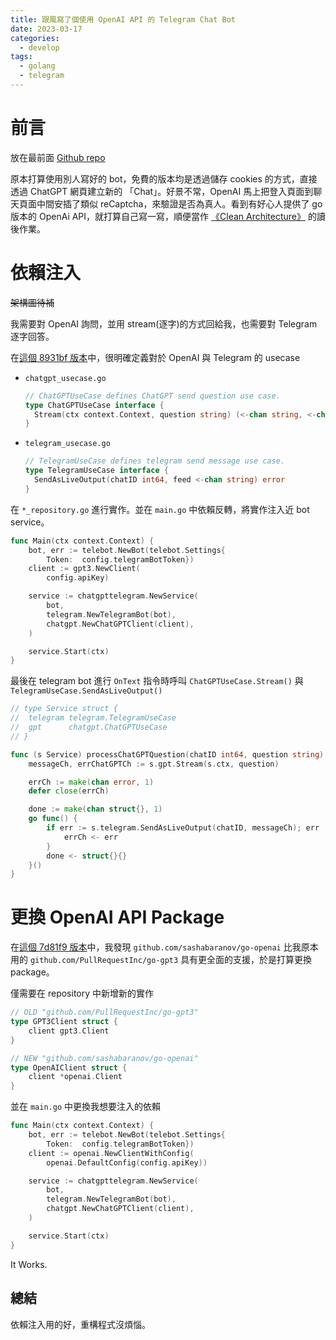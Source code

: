 ```yaml
---
title: 跟風寫了個使用 OpenAI API 的 Telegram Chat Bot
date: 2023-03-17
categories:
  - develop
tags:
  - golang
  - telegram
---
```


# 前言

放在最前面 [Github repo](https://github.com/omegaatt36/chatelegram)

原本打算使用別人寫好的 bot，免費的版本均是透過儲存 cookies 的方式，直接透過 ChatGPT 網頁建立新的 「Chat」。好景不常，OpenAI 馬上把登入頁面到聊天頁面中間安插了類似 reCaptcha，來驗證是否為真人。看到有好心人提供了 go 版本的 OpenAi API，就打算自己寫一寫，順便當作 [《Clean Architecture》](https://www.tenlong.com.tw/products/9789864342945) 的讀後作業。

# 依賴注入

~~架構圖待補~~

我需要對 OpenAI 詢問，並用 stream(逐字)的方式回給我，也需要對 Telegram 逐字回答。

在[這個 8931bf 版本](https://github.com/omegaatt36/chatelegram/tree/8931bfbf9e0e00891c07aaaf0c12aa730e34dd39)中，很明確定義對於 OpenAI 與 Telegram 的 usecase

- `chatgpt_usecase.go`
  ```go
  // ChatGPTUseCase defines ChatGPT send question use case.
  type ChatGPTUseCase interface {
  	Stream(ctx context.Context, question string) (<-chan string, <-chan error)
  }
  ```
- `telegram_usecase.go`
  ```go
  // TelegramUseCase defines telegram send message use case.
  type TelegramUseCase interface {
  	SendAsLiveOutput(chatID int64, feed <-chan string) error
  }
  ```

在 `*_repository.go` 進行實作。並在 `main.go` 中依賴反轉，將實作注入近 bot service。

```go
func Main(ctx context.Context) {
	bot, err := telebot.NewBot(telebot.Settings{
		Token:  config.telegramBotToken})
    client := gpt3.NewClient(
        config.apiKey)

    service := chatgpttelegram.NewService(
        bot,
        telegram.NewTelegramBot(bot),
        chatgpt.NewChatGPTClient(client),
    )

    service.Start(ctx)
}
```

最後在 telegram bot 進行 `OnText` 指令時呼叫 `ChatGPTUseCase.Stream()` 與 `TelegramUseCase.SendAsLiveOutput()`

```go
// type Service struct {
// 	telegram telegram.TelegramUseCase
// 	gpt      chatgpt.ChatGPTUseCase
// }

func (s Service) processChatGPTQuestion(chatID int64, question string) error {
	messageCh, errChatGPTCh := s.gpt.Stream(s.ctx, question)

	errCh := make(chan error, 1)
	defer close(errCh)

	done := make(chan struct{}, 1)
	go func() {
		if err := s.telegram.SendAsLiveOutput(chatID, messageCh); err != nil {
			errCh <- err
		}
		done <- struct{}{}
	}()
}
```

# 更換 OpenAI API Package

在[這個 7d81f9 版本](https://github.com/omegaatt36/chatelegram/tree/7d81f921345f765097298c8aa54e8ded6dcf995f)中，我發現 `github.com/sashabaranov/go-openai` 比我原本用的 `github.com/PullRequestInc/go-gpt3` 具有更全面的支援，於是打算更換 package。

僅需要在 repository 中新增新的實作

```go
// OLD "github.com/PullRequestInc/go-gpt3"
type GPT3Client struct {
	client gpt3.Client
}

// NEW "github.com/sashabaranov/go-openai"
type OpenAIClient struct {
	client *openai.Client
}
```

並在 `main.go` 中更換我想要注入的依賴

```go
func Main(ctx context.Context) {
	bot, err := telebot.NewBot(telebot.Settings{
		Token:  config.telegramBotToken})
	client := openai.NewClientWithConfig(
        openai.DefaultConfig(config.apiKey))

    service := chatgpttelegram.NewService(
        bot,
        telegram.NewTelegramBot(bot),
        chatgpt.NewChatGPTClient(client),
    )

    service.Start(ctx)
}
```

It Works.

## 總結

依賴注入用的好，重構程式沒煩惱。
